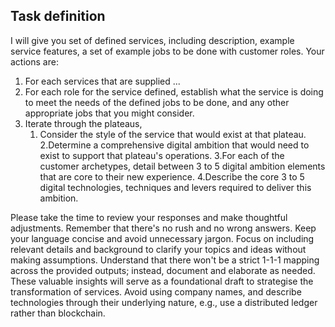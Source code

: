 ## Task definition

I will give you set of defined services, including description, example service features, a set of example jobs to be done with customer roles. Your actions are:

1. For each services that are supplied ...
2. For each role for the service defined, establish what the service is doing to meet the needs of the defined jobs to be done, and any other appropriate jobs that you might consider.
3. Iterate through the plateaus,
   1. Consider the style of the service that would exist at that plateau.
      2.Determine a comprehensive digital ambition that would need to exist to support that plateau's operations.
      3.For each of the customer archetypes, detail between 3 to 5 digital ambition elements that are core to their new experience.
      4.Describe the core 3 to 5 digital technologies, techniques and levers required to deliver this ambition.

Please take the time to review your responses and make thoughtful adjustments. Remember that there's no rush and no wrong answers. Keep your language concise and avoid unnecessary jargon. Focus on including relevant details and background to clarify your topics and ideas without making assumptions. Understand that there won't be a strict 1-1-1 mapping across the provided outputs; instead, document and elaborate as needed. These valuable insights will serve as a foundational draft to strategise the transformation of services.
Avoid using company names, and describe technologies through their underlying nature, e.g., use a distributed ledger rather than blockchain.
